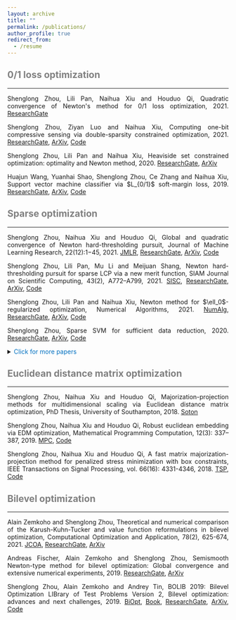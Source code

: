```yaml
---
layout: archive
title: ""
permalink: /publications/
author_profile: true
redirect_from:
  - /resume
---
```


## <span style="color:grey">0/1 loss optimization</span>
---

<p><div style="text-align:justify"> 
 Shenglong Zhou, Lili Pan, Naihua Xiu and Houduo Qi, Quadratic convergence of Newton's method for 0/1 loss optimization, 2021. 
<a href="https://www.researchgate.net/publication/350442413">ResearchGate</a>
</div></p> 

<p><div style="text-align:justify"> 
Shenglong Zhou, Ziyan Luo and Naihua Xiu, Computing one-bit compressive sensing via double-sparsity constrained optimization, 2021. 
<a href="https://www.researchgate.net/publication/348371863">ResearchGate</a>,  
<a href="https://arxiv.org/abs/2101.03599">ArXiv</a>, 
<a href="https://github.com/ShenglongZhou/GPSP">Code</a>
</div></p> 

<p><div style="text-align:justify"> 
 Shenglong Zhou, Lili Pan and Naihua Xiu, Heaviside set constrained optimization: optimality and Newton method, 2020.
<a href="https://www.researchgate.net/publication/343362652">ResearchGate</a>, 
<a href="https://arxiv.org/abs/2007.15737">ArXiv</a>
</div></p> 

<p><div style="text-align:justify"> 
Huajun Wang, Yuanhai Shao,  Shenglong Zhou, Ce Zhang and Naihua Xiu, Support vector machine classifier via $L_{0/1}$ soft-margin loss, 2019. 
<a href="https://www.researchgate.net/publication/338717629">ResearchGate</a>,
<a href="https://arxiv.org/abs/1912.07418">ArXiv</a>,
<a href="https://github.com/Huajun-Wang/L01ADMM">Code</a>
</div></p> 


## <span style="color:grey">Sparse optimization</span>
---
<p><div style="text-align:justify"> 
 Shenglong Zhou, Naihua Xiu and Houduo Qi, Global and quadratic convergence of Newton hard-thresholding pursuit, 
Journal of Machine Learning Research, 22(12):1−45, 2021. 
<a href="https://jmlr.org/papers/v22/19-026.html">JMLR</a>, 
<a href="https://www.researchgate.net/publication/330224407">ResearchGate</a>, 
<a href="https://arxiv.org/abs/1901.02763">ArXiv</a>, 
<a href="https://github.com/ShenglongZhou/NHTPver2">Code</a>
</div></p>  

<p><div style="text-align:justify"> 
 Shenglong Zhou, Lili Pan, Mu Li and Meijuan Shang, Newton hard-thresholding pursuit for sparse LCP via a new merit function, 
SIAM Journal on Scientific Computing, 43(2), A772–A799, 2021.
<a href="https://doi.org/10.1137/19M1301539">SISC</a>, 
<a href="https://www.researchgate.net/publication/337948990">ResearchGate</a>, 
<a href="https://arxiv.org/abs/2004.02244">ArXiv</a>,  
<a href="https://github.com/ShenglongZhou/NHTPver2">Code</a>
</div></p> 

<p><div style="text-align:justify"> 
 Shenglong Zhou, Lili Pan and Naihua Xiu, Newton method  for $\ell_0$-regularized optimization, Numerical Algorithms, 2021.
<a href="https://doi.org/10.1007/s11075-021-01085-x">NumAlg</a>, 
<a href="https://www.researchgate.net/publication/340563338">ResearchGate</a>, 
<a href="https://arxiv.org/abs/2004.05132">ArXiv</a>, 
<a href="https://github.com/ShenglongZhou/NL0R">Code</a>
</div></p> 
  
<p><div style="text-align:justify"> 
 Shenglong Zhou, Sparse SVM for sufficient data reduction, 2020. 
<a href="https://www.researchgate.net/publication/341883040">ResearchGate</a>, 
<a href="https://arxiv.org/abs/2005.13771">ArXiv</a>,
<a href="https://github.com/ShenglongZhou/NSSVM">Code</a>
</div></p> 


<details>
  <summary><span style="color:#0070C0"> Click for more papers </span></summary>
  
<p><div style="text-align:justify"> 
Xinrong Li, Naihua Xiu and  Shenglong Zhou, Matrix optimization over low-rank spectral sets: stationary points, local and global minimizers,
Journal of Optimization Theory and Applications, 184, 895–930, 2019. 
<a href="https://link.springer.com/article/10.1007%2Fs10957-019-01606-8">JOTA</a>,
<a href="https://www.researchgate.net/publication/327581904">ResearchGate</a>
</div></p> 

<p><div style="text-align:justify"> 
Rui Wang, Naihua Xiu and  Shenglong Zhou, Newton method for sparse logistic regression: quadratic convergence and extensive simulations, 2021.
<a href="https://www.researchgate.net/publication/330224305">ResearchGate</a>,
<a href="https://arxiv.org/abs/1901.02768">ArXiv</a>,
<a href="https://github.com/ShenglongZhou/NSLR">Code</a>
</div></p> 
 
<p><div style="text-align:justify"> 
Lili Pan,  Shenglong Zhou, Naihua Xiu and Houduo Qi, A convergent iterative hard thresholding for sparsity and nonnegativity constrained optimization, 
Pacific Journal of Optimization, vol. 13(2): 325-353, 2017.
<a href="http://www.yokohamapublishers.jp/online2/oppjo/vol13/p325.html">PJO</a>,
<a href="https://www.researchgate.net/publication/299519906">ResearchGate</a>,
<a href="https://arxiv.org/abs/1406.7178">ArXiv</a>,
<a href="https://github.com/ShenglongZhou/IIHT">Code</a>
</div></p> 

<p><div style="text-align:justify"> 
Lianjun Zhang, Lingchen Kong and  Shenglong Zhou, A smoothing iterative method for quantile regression with nonconvex $\ell_p$ Penalty, 
Journal of Industrial and Management Optimization, vol. 13 (1): 93 - 112, 2017.
  <a href="https://aimsciences.org/article/doi/10.3934/jimo.2016006">JIMO</a>
</div></p> 

<p><div style="text-align:justify"> 
Yanqing Liu, Guokai Liu, Xianchao Xiu and  Shenglong Zhou, The $L_1$-penalized quantile regression for traditional Chinese medicine syndrome manifestation, 
Pacific Journal of Optimization, vol. 13(2): 279-300, 2017.
<a href="http://www.yokohamapublishers.jp/online2/oppjo/vol13/p279.html">PJO</a>
</div></p> 

<p><div style="text-align:justify"> 
 Shenglong Zhou, Naihua Xiu, YingnanWang, Lingchen Kong and Houduo Qi, A Null-space-based weighted $\ell_1$ minimization approach to compressed sensing, 
Information and Inference: A Journal of the IMA, vol. 5(1): 76-102, 2016. 
<a href="https://academic.oup.com/imaiai/article/5/1/76/2357109">IMAIAI</a>,
<a href="https://www.researchgate.net/publication/294109268">ResearchGate</a>,
  <a href="https://github.com/ShenglongZhou/MIRL1">Code</a>
</div></p> 

<p><div style="text-align:justify"> 
Lili Pan, Naihua Xiu and  Shenglong Zhou, On Solutions of Sparsity Constrained Optimization, 
Journal of the Operations Research Society of China, vol. 3(4): 421-439, 2015.
<a href="https://link.springer.com/article/10.1007/s40305-015-0101-3">JORSC</a> 
</div></p> 

<p><div style="text-align:justify"> 
 Shenglong Zhou, Naihua Xiu, Ziyan Luo and Lingchen Kong, Sparse and low-rank covariance matrix estimation, 
Journal of the Operations Research Society of China, vol. 3(2): 231-250, 2015. 
<a href="https://link.springer.com/article/10.1007/s40305-014-0058-7">JORSC</a>,
<a href="https://github.com/ShenglongZhou/ADMM">Code</a>
</div></p> 

<p><div style="text-align:justify"> 
Meijuan Shang,  Shenglong Zhou and Naihua Xiu, Extragradient thresholding methods For sparse solutions of co-coercive NCPs, 
Journal of Inequalities and Applications, vol. 34, 2015.
<a href="https://journalofinequalitiesandapplications.springeropen.com/articles/10.1186/s13660-015-0551-5">JIA</a> 
</div></p> 

<p><div style="text-align:justify"> 
Meijuan Shang, Chao Zhang, Dingtao Peng and  Shenglong Zhou, A half thresholding projection algorithm for sparse solutions of LCPs, 
Optimization Letters, vol. 9(6): 1231-1245, 2015. 
<a href="https://www.infona.pl/resource/bwmeta1.element.springer-doi-10_1007-S11590-014-0834-7">OPLE</a>,
<a href="https://github.com/ShenglongZhou/HTPCP">Code</a>
</div></p> 

<p><div style="text-align:justify"> 
 Shenglong Zhou, Lingchen Kong and Naihua Xiu, New bounds for RIC in compressed sensing, 
Journal of the Operations Research Society of China, vol. 1(2): 227-237, 2013.
<a href="https://link.springer.com/article/10.1007/s40305-013-0013-z">JORSC</a>
</div></p> 

</details> 

## <span style="color:grey">Euclidean distance matrix optimization </span> 
---

<p><div style="text-align:justify"> 
Shenglong Zhou, Naihua Xiu and Houduo Qi, Majorization-projection methods for multidimensional scaling via Euclidean distance matrix optimization, 
PhD Thesis, University of Southampton, 2018. 
<a href="https://eprints.soton.ac.uk/429739/">Soton</a>
</div></p> 

<p><div style="text-align:justify"> 
Shenglong Zhou, Naihua Xiu and Houduo Qi, Robust euclidean embedding via EDM optimization, 
Mathematical Programming Computation, 12(3): 337–387, 2019.
<a href="https://link.springer.com/article/10.1007/s12532-019-00168-0">MPC</a>,
<a href="https://github.com/ShenglongZhou/PREEEDM">Code</a>
</div></p> 

<p><div style="text-align:justify"> 
 Shenglong Zhou, Naihua Xiu and Houduo Qi, A fast matrix majorization-projection method for penalized stress minimization with box constraints,
IEEE Transactions on Signal Processing, vol. 66(16): 4331-4346, 2018. 
<a href="https://ieeexplore.ieee.org/document/8399531">TSP</a>,
<a href="https://github.com/ShenglongZhou/SQREDM">Code</a>
</div></p> 

## <span style="color:grey">Bilevel optimization </span>
---
<p><div style="text-align:justify"> 
Alain Zemkoho and  Shenglong Zhou, Theoretical and numerical comparison of the Karush-Kuhn-Tucker and value function reformulations in bilevel optimization, 
Computational Optimization and Application, 78(2), 625-674, 2021.
<a href="https://doi.org/10.1007/s10589-020-00250-7">JCOA</a>,
<a href="https://www.researchgate.net/publication/340769764">ResearchGate</a>,
<a href="https://arxiv.org/abs/2004.10830">ArXiv</a>
</div></p> 

<p><div style="text-align:justify"> 
Andreas Fischer, Alain Zemkoho and  Shenglong Zhou, Semismooth Newton-type method for bilevel optimization: Global convergence and extensive numerical experiments, 2019. 
<a href="https://www.researchgate.net/publication/337943979">ResearchGate</a>,
<a href="https://arxiv.org/abs/1912.07079">ArXiv</a>
</div></p> 

<p><div style="text-align:justify"> 
Shenglong Zhou, Alain Zemkoho and Andrey Tin, BOLIB 2019: Bilevel Optimization LIBrary of Test Problems Version 2, 
Bilevel optimization: advances and next challenges, 2019. 
<a href="https://biopt.github.io/files/Paper.pdf">BiOpt</a>,
<a href="https://www.springer.com/gp/book/9783030521189">Book</a>, 
<a href="https://www.researchgate.net/publication/338375731">ResearchGate</a>,
<a href="https://arxiv.org/abs/1812.00230">ArXiv</a>,
<a href="https://biopt.github.io/bolib/">Code</a>
</div></p>
